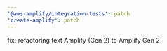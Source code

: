```yaml
---
'@aws-amplify/integration-tests': patch
'create-amplify': patch
---
```


fix: refactoring text Amplify (Gen 2) to Amplify Gen 2
